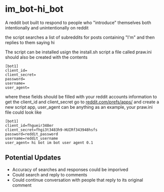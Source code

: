 im_bot-hi_bot
=========
A reddit bot built to respond to people who "introduce" themselves both intentionally and unintentionally on reddit

the script searches a list of subreddits for posts containing "I'm" and then replies to them saying hi

The script can be installed usign the install.sh script
a file called praw.ini should also be created with the contents

```
[bot1]
client_id=
client_secret=
password=
username=
user_agent=
```

where these fields should be filled with your reddit accounts information
to get the client_id and client_secret go to [reddit.com/prefs/apps/](https://www.reddit.com/prefs/apps/)
and create a new script app, user_agent can be anything
as an example, your praw.ini file could look like
```
[bot1]
client_id=fhgueir348er
client_secret=fhgi3t3483h9-HUIRf343948hsfs
password=reddit_password
username=reddit_username
user_agent= hi bot im bot user agent 0.1
```
## Potential Updates
* Accuracy of searches and responses could be imporived
* Could search and reply to comments
* Could continue conversation with people that reply to its original comment

